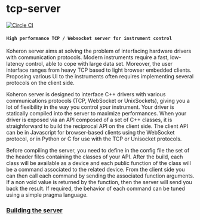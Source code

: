 # tcp-server

[![Circle CI](https://circleci.com/gh/Koheron/tcp-server.svg?style=shield)](https://circleci.com/gh/Koheron/tcp-server)

#### `High performance TCP / Websocket server for instrument control`

Koheron server aims at solving the problem of interfacing hardware drivers with communication protocols. Modern instruments require a fast, low-latency control, able to cope with large data set. Moreover, the user interface ranges from heavy TCP based to light browser embedded clients. Proposing various UI to the instruments often requires implementing several protocols on the client side.

Koheron server is designed to interface C++ drivers with various communications protocols (TCP, WebSocket or UnixSockets), giving you a lot of flexibility in the way you control your instrument. Your driver is statically compiled into the server to maximize performances. When your driver is exposed via an API composed of a set of C++ classes, it is straighforward to build the reciprocal API on the client side. The client API can be in Javascript for browser-based clients using the WebSocket protocol, or in Python or C for use with the TCP or Unisocket protocols.

Before compiling the server, you need to define in the config file the set of the header files containing the classes of your API. After the build, each class will be available as a device and each public function of the class will be a command associated to the related device. From the client side you can then call each command by sending the associated function arguments. If a non void value is returned by the function, then the server will send you back the result. If required, the behavior of each command can be tuned using a simple pragma language. 

### [Building the server](doc/build.md)

